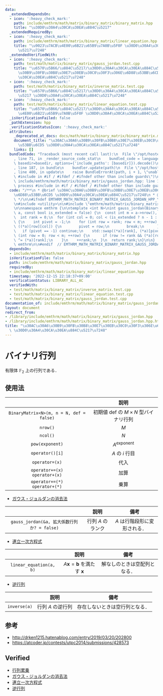 ```yaml
---
data:
  _extendedDependsOn:
  - icon: ':heavy_check_mark:'
    path: include/emthrm/math/matrix/binary_matrix/binary_matrix.hpp
    title: "\u30D0\u30A4\u30CA\u30EA\u884C\u5217"
  _extendedRequiredBy:
  - icon: ':heavy_check_mark:'
    path: include/emthrm/math/matrix/binary_matrix/linear_equation.hpp
    title: "\u9023\u7ACB\u4E00\u6B21\u65B9\u7A0B\u5F0F \u30D0\u30A4\u30CA\u30EA\u884C\
      \u5217\u7248"
  _extendedVerifiedWith:
  - icon: ':heavy_check_mark:'
    path: test/math/matrix/binary_matrix/gauss_jordan.test.cpp
    title: "\u6570\u5B66/\u884C\u5217/\u30D0\u30A4\u30CA\u30EA\u884C\u5217/\u30AC\u30A6\
      \u30B9\u30FB\u30B8\u30E7\u30EB\u30C0\u30F3\u306E\u6D88\u53BB\u6CD5 \u30D0\u30A4\
      \u30CA\u30EA\u884C\u5217\u7248"
  - icon: ':heavy_check_mark:'
    path: test/math/matrix/binary_matrix/inverse_matrix.test.cpp
    title: "\u6570\u5B66/\u884C\u5217/\u30D0\u30A4\u30CA\u30EA\u884C\u5217/\u9006\u884C\
      \u5217 \u30D0\u30A4\u30CA\u30EA\u884C\u5217\u7248"
  - icon: ':heavy_check_mark:'
    path: test/math/matrix/binary_matrix/linear_equation.test.cpp
    title: "\u6570\u5B66/\u884C\u5217/\u30D0\u30A4\u30CA\u30EA\u884C\u5217/\u9023\u7ACB\
      \u4E00\u6B21\u65B9\u7A0B\u5F0F \u30D0\u30A4\u30CA\u30EA\u884C\u5217\u7248"
  _isVerificationFailed: false
  _pathExtension: hpp
  _verificationStatusIcon: ':heavy_check_mark:'
  attributes:
    _deprecated_at_docs: docs/math/matrix/binary_matrix/binary_matrix.md
    document_title: "\u30AC\u30A6\u30B9\u30FB\u30B8\u30E7\u30EB\u30C0\u30F3\u306E\u6D88\
      \u53BB\u6CD5 \u30D0\u30A4\u30CA\u30EA\u884C\u5217\u7248"
    links: []
  bundledCode: "Traceback (most recent call last):\n  File \"/opt/hostedtoolcache/Python/3.9.16/x64/lib/python3.9/site-packages/onlinejudge_verify/documentation/build.py\"\
    , line 71, in _render_source_code_stat\n    bundled_code = language.bundle(stat.path,\
    \ basedir=basedir, options={'include_paths': [basedir]}).decode()\n  File \"/opt/hostedtoolcache/Python/3.9.16/x64/lib/python3.9/site-packages/onlinejudge_verify/languages/cplusplus.py\"\
    , line 187, in bundle\n    bundler.update(path)\n  File \"/opt/hostedtoolcache/Python/3.9.16/x64/lib/python3.9/site-packages/onlinejudge_verify/languages/cplusplus_bundle.py\"\
    , line 400, in update\n    raise BundleErrorAt(path, i + 1, \"unable to process\
    \ #include in #if / #ifdef / #ifndef other than include guards\")\nonlinejudge_verify.languages.cplusplus_bundle.BundleErrorAt:\
    \ include/emthrm/math/matrix/binary_matrix/gauss_jordan.hpp: line 11: unable to\
    \ process #include in #if / #ifdef / #ifndef other than include guards\n"
  code: "/**\n * @brief \u30AC\u30A6\u30B9\u30FB\u30B8\u30E7\u30EB\u30C0\u30F3\u306E\
    \u6D88\u53BB\u6CD5 \u30D0\u30A4\u30CA\u30EA\u884C\u5217\u7248\n * @docs docs/math/matrix/binary_matrix/binary_matrix.md\n\
    \ */\n\n#ifndef EMTHRM_MATH_MATRIX_BINARY_MATRIX_GAUSS_JORDAN_HPP_\n#define EMTHRM_MATH_MATRIX_BINARY_MATRIX_GAUSS_JORDAN_HPP_\n\
    \n#include <utility>\n\n#include \"emthrm/math/matrix/binary_matrix/binary_matrix.hpp\"\
    \n\nnamespace emthrm {\n\ntemplate <int N>\nint gauss_jordan(BinaryMatrix<N>*\
    \ a, const bool is_extended = false) {\n  const int m = a->nrow(), n = a->ncol();\n\
    \  int rank = 0;\n  for (int col = 0; col < (is_extended ? n - 1 : n); ++col)\
    \ {\n    int pivot = -1;\n    for (int row = rank; row < m; ++row) {\n      if\
    \ ((*a)[row][col]) {\n        pivot = row;\n        break;\n      }\n    }\n \
    \   if (pivot == -1) continue;\n    std::swap((*a)[rank], (*a)[pivot]);\n    for\
    \ (int row = 0; row < m; ++row) {\n      if (row != rank && (*a)[row][col]) (*a)[row]\
    \ ^= (*a)[rank];\n    }\n    ++rank;\n  }\n  return rank;\n}\n\n}  // namespace\
    \ emthrm\n\n#endif  // EMTHRM_MATH_MATRIX_BINARY_MATRIX_GAUSS_JORDAN_HPP_\n"
  dependsOn:
  - include/emthrm/math/matrix/binary_matrix/binary_matrix.hpp
  isVerificationFile: false
  path: include/emthrm/math/matrix/binary_matrix/gauss_jordan.hpp
  requiredBy:
  - include/emthrm/math/matrix/binary_matrix/linear_equation.hpp
  timestamp: '2022-12-15 22:18:37+09:00'
  verificationStatus: LIBRARY_ALL_AC
  verifiedWith:
  - test/math/matrix/binary_matrix/inverse_matrix.test.cpp
  - test/math/matrix/binary_matrix/linear_equation.test.cpp
  - test/math/matrix/binary_matrix/gauss_jordan.test.cpp
documentation_of: include/emthrm/math/matrix/binary_matrix/gauss_jordan.hpp
layout: document
redirect_from:
- /library/include/emthrm/math/matrix/binary_matrix/gauss_jordan.hpp
- /library/include/emthrm/math/matrix/binary_matrix/gauss_jordan.hpp.html
title: "\u30AC\u30A6\u30B9\u30FB\u30B8\u30E7\u30EB\u30C0\u30F3\u306E\u6D88\u53BB\u6CD5\
  \ \u30D0\u30A4\u30CA\u30EA\u884C\u5217\u7248"
---
```

# バイナリ行列

有限体 $\mathbb{F}_2$ 上の行列である．


## 使用法

||説明|
|:--:|:--:|
|`BinaryMatrix<N>(m, n = N, def = false)`|初期値 $\mathrm{def}$ の $M \times N$ 型バイナリ行列|
|`nrow()`|$M$|
|`ncol()`|$N$|
|`pow(exponent)`|$A^\mathrm{exponent}$|
|`operator()[i]`|$A$ の $i$ 行目|
|`operator=(x)`|代入|
|`operator+=(x)`<br>`operator+(x)`|加算|
|`operator+=(*)`<br>`operator+(*)`|乗算|

- [ガウス・ジョルダンの消去法](../gauss_jordan.md)

||説明|備考|
|:--:|:--:|:--:|
|`gauss_jordan(&a, 拡大係数行列か? = false)`|行列 $A$ のランク|$A$ は行階段形に変形される．|

- [連立一次方程式](../linear_equation.md)

||説明|備考|
|:--:|:--:|:--:|
|`linear_equation(a, b)`|$A \boldsymbol{x} = \boldsymbol{b}$ を満たす $\boldsymbol{x}$|解なしのときは空配列となる．|

- [逆行列](../inverse_matrix.md)

||説明|備考|
|:--:|:--:|:--:|
|`inverse(a)`|行列 $A$ の逆行列|存在しないときは空行列となる．|


## 参考

- http://drken1215.hatenablog.com/entry/2019/03/20/202800
- https://atcoder.jp/contests/utpc2014/submissions/428573


## Verified

- [行列累乗](https://atcoder.jp/contests/utpc2014/submissions/9308568)
- [ガウス・ジョルダンの消去法](https://yukicoder.me/submissions/414183)
- [連立一次方程式](https://yukicoder.me/submissions/626481)
- [逆行列](https://onlinejudge.u-aizu.ac.jp/solutions/problem/2624/review/4088806/emthrm/C++14)

